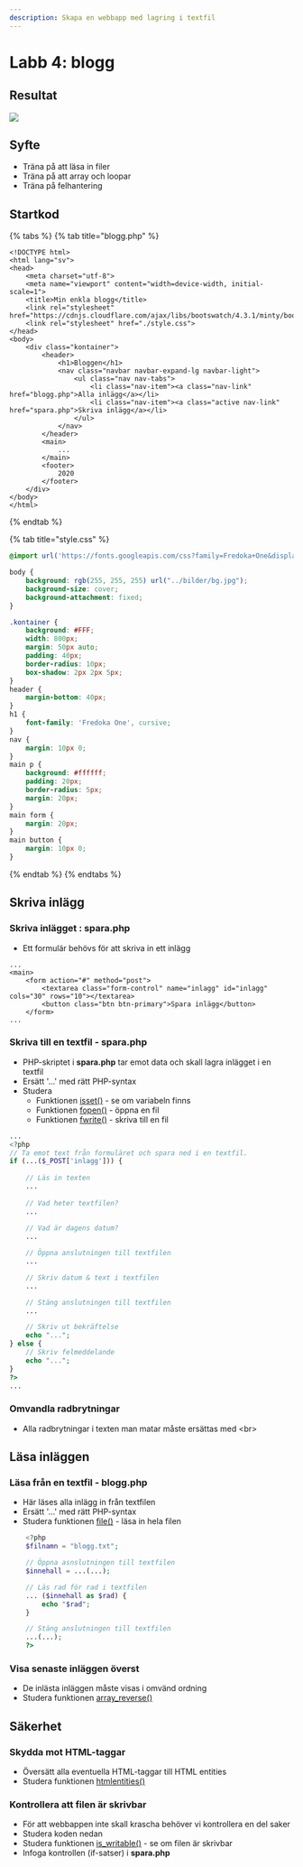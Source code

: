 ```yaml
---
description: Skapa en webbapp med lagring i textfil
---
```


# Labb 4: blogg

## **Resultat**

![](../.gitbook/assets/dump-labb-4-1.png)

## **Syfte**

* Träna på att läsa in filer 
* Träna på att array och loopar
* Träna på felhantering

## **Startkod**

{% tabs %}
{% tab title="blogg.php" %}
```markup
<!DOCTYPE html>
<html lang="sv">
<head>
    <meta charset="utf-8">
    <meta name="viewport" content="width=device-width, initial-scale=1">
    <title>Min enkla blogg</title>
    <link rel="stylesheet" href="https://cdnjs.cloudflare.com/ajax/libs/bootswatch/4.3.1/minty/bootstrap.min.css">
    <link rel="stylesheet" href="./style.css">
</head>
<body>
    <div class="kontainer">
        <header>
            <h1>Bloggen</h1>
            <nav class="navbar navbar-expand-lg navbar-light">
                <ul class="nav nav-tabs">
                    <li class="nav-item"><a class="nav-link" href="blogg.php">Alla inlägg</a></li>
                    <li class="nav-item"><a class="active nav-link" href="spara.php">Skriva inlägg</a></li>
                </ul>
            </nav>
        </header>
        <main>
            ...
        </main>
        <footer>
            2020
        </footer>
    </div>
</body>
</html>
```
{% endtab %}

{% tab title="style.css" %}
```css
@import url('https://fonts.googleapis.com/css?family=Fredoka+One&display=swap');

body {
    background: rgb(255, 255, 255) url("../bilder/bg.jpg");
    background-size: cover;
    background-attachment: fixed;
}

.kontainer {
    background: #FFF;
    width: 800px;
    margin: 50px auto;
    padding: 40px;
    border-radius: 10px;
    box-shadow: 2px 2px 5px;
}
header {
    margin-bottom: 40px;
}
h1 {
    font-family: 'Fredoka One', cursive;
}
nav {
    margin: 10px 0;
}
main p {
    background: #ffffff;
    padding: 20px;
    border-radius: 5px;
    margin: 20px;
}
main form {
    margin: 20px;
}
main button {
    margin: 10px 0;
}

```
{% endtab %}
{% endtabs %}

## **Skriva inlägg**

### **Skriva inlägget : spara.php**

* Ett formulär behövs för att skriva in ett inlägg

```markup
...
<main>
    <form action="#" method="post">
        <textarea class="form-control" name="inlagg" id="inlagg" cols="30" rows="10"></textarea>
        <button class="btn btn-primary">Spara inlägg</button>
    </form>
...
```

### **Skriva till en textfil - spara.php**

* PHP-skriptet i **spara.php** tar emot data och skall lagra inlägget i en textfil
* Ersätt '...' med rätt PHP-syntax
* Studera
  * Funktionen [isset\(\)](https://devdocs.io/php/function.isset) - se om variabeln finns
  * Funktionen [fopen\(\)](https://devdocs.io/php/function.fopen) - öppna en fil
  * Funktionen [fwrite\(\)](https://devdocs.io/php/function.fwrite) - skriva till en fil

```php
...
<?php
// Ta emot text från formuläret och spara ned i en textfil.
if (...($_POST['inlagg'])) {
    
    // Läs in texten
    ...
    
    // Vad heter textfilen?
    ...
    
    // Vad är dagens datum?
    ...

    // Öppna anslutningen till textfilen
    ...

    // Skriv datum & text i textfilen
    ...

    // Stäng anslutningen till textfilen
    ...

    // Skriv ut bekräftelse
    echo "...";
} else {
    // Skriv felmeddelande
    echo "...";
}
?>
...
```

### Omvandla radbrytningar

* Alla radbrytningar i texten man matar måste ersättas med &lt;br&gt; 

## **Läsa inläggen**

### **Läsa från en textfil - blogg.php**

* Här läses alla inlägg in från textfilen
* Ersätt '...' med rätt PHP-syntax
* Studera funktionen [file\(\)](https://devdocs.io/php/function.file) - läsa in hela filen

```php
    <?php
    $filnamn = "blogg.txt";

    // Öppna asnslutningen till textfilen
    $innehall = ...(...);

    // Läs rad för rad i textfilen
    ... ($innehall as $rad) {
        echo "$rad";
    }

    // Stäng anslutningen till textfilen
    ...(...);
    ?>
```

### **Visa senaste inläggen överst**

* De inlästa inläggen måste visas i omvänd ordning
* Studera funktionen [array\_reverse\(\)](https://devdocs.io/php/function.array-reverse)

## Säkerhet

### Skydda mot HTML-taggar

* Översätt alla eventuella HTML-taggar till HTML entities
* Studera funktionen [htmlentities\(\)](https://devdocs.io/php/function.htmlentities)

### **Kontrollera att filen är skrivbar**

* För att webbappen inte skall krascha behöver vi kontrollera en del saker
* Studera koden nedan
* Studera funktionen [is\_writable\(\)](https://devdocs.io/php/function.is-writable) - se om filen är skrivbar
* Infoga kontrollen \(if-satser\) i **spara.php**

